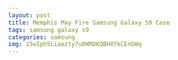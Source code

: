 ```yaml
---
layout: post
title: Memphis May Fire Samsung Galaxy S9 Case
tags: samsung galaxy s9
categories: samsung
img: 15wIph5Liaezty7u0WRDKQBHXYkCEnGWq
---
```

